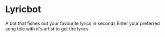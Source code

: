 # Lyricbot
A bot that fishes out your favourite lyrics in seconds
Enter your preferred song title with it's artist to get the lyrics
